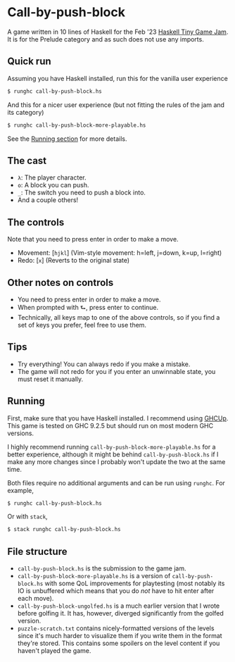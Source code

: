 # Call-by-push-block

A game written in 10 lines of Haskell for the Feb '23 [Haskell Tiny Game Jam](https://github.com/haskell-game/tiny-games-hs). 
It is for the Prelude category and as such does not use any imports.

## Quick run

Assuming you have Haskell installed, run this for the vanilla user experience

``` bash
$ runghc call-by-push-block.hs
```

And this for a nicer user experience (but not fitting the rules of the jam
and its category)

``` bash
$ runghc call-by-push-block-more-playable.hs
```

See the [Running section](#running) for more details.

## The cast
  - `λ`: The player character.
  - `o`: A block you can push.
  - `_`: The switch you need to push a block into.
  - And a couple others!

## The controls
  Note that you need to press enter in order to make a move.
  - Movement: [`hjkl`] (Vim-style movement: h=left, j=down, k=up, l=right)
  - Redo: [`x`] (Reverts to the original state)

## Other notes on controls
  - You need to press enter in order to make a move.
  - When prompted with ⮑, press enter to continue.
  - Technically, all keys map to one of the above controls, so if you find
    a set of keys you prefer, feel free to use them.

## Tips
  - Try everything! You can always redo if you make a mistake.
  - The game will not redo for you if you enter an unwinnable state, you must
    reset it manually.

## Running

First, make sure that you have Haskell installed. I recommend using
[GHCUp](https://www.haskell.org/ghcup/). This game is tested on GHC 9.2.5 but
should run on most modern GHC versions.

I highly recommend running `call-by-push-block-more-playable.hs` for a better
experience, although it might be behind `call-by-push-block.hs` if I make any
more changes since I probably won't update the two at the same time.

Both files require no additional arguments and can be run using `runghc`. For example,

``` bash
$ runghc call-by-push-block.hs
```

Or with `stack`,

``` bash
$ stack runghc call-by-push-block.hs
```

## File structure

- `call-by-push-block.hs` is the submission to the game jam.
- `call-by-push-block-more-playable.hs` is a version of `call-by-push-block.hs`
  with some QoL improvements for playtesting (most notably its IO is unbuffered
  which means that you do _not_ have to hit enter after each move).
- `call-by-push-block-ungolfed.hs` is a much earlier version that I wrote before
  golfing it. It has, however, diverged significantly from the golfed version.
- `puzzle-scratch.txt` contains nicely-formatted versions of the levels since
  it's much harder to visualize them if you write them in the format they're
  stored. This contains some spoilers on the level content if you haven't played
  the game.

